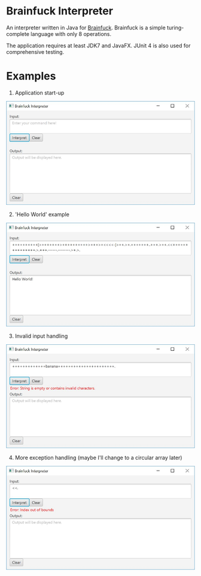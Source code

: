 # Brainfuck Interpreter

An interpreter written in Java for [Brainfuck](https://en.wikipedia.org/wiki/Brainfuck). Brainfuck is a simple turing-complete language with only 8 operations. 

The application requires at least JDK7 and JavaFX. JUnit 4 is also used for comprehensive testing.

# Examples

1) Application start-up 
<img src="/images/startup.jpg/" alt="e"/>

2) 'Hello World' example
<img src="/images/example1.JPG/" alt="example"/>

3) Invalid input handling
<img src="/images/error.JPG/" alt="invalid_input"/>

4) More exception handling (maybe I'll change to a circular array later)
<img src="/images/error2.JPG/" alt="invalid_input2"/>

